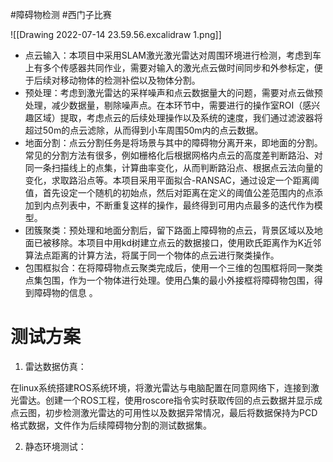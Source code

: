 #障碍物检测 #西门子比赛


![[Drawing 2022-07-14 23.59.56.excalidraw 1.png]]

- 点云输入：本项目中采用SLAM激光激光雷达对周围环境进行检测，考虑到车上有多个传感器共同作业，需要对输入的激光点云做时间同步和外参标定，便于后续对移动物体的检测补偿以及物体分割。
- 预处理：考虑到激光雷达的采样噪声和点云数据量大的问题，需要对点云做预处理，减少数据量，剔除噪声点。在本环节中，需要进行的操作室ROI（感兴趣区域）提取，考虑点云的后续处理操作以及系统的速度，我们通过滤波器将超过50m的点云滤除，从而得到小车周围50m内的点云数据。
- 地面分割：点云分割任务是将场景与其中的障碍物分离开来，即地面的分割。常见的分割方法有很多，例如栅格化后根据网格内点云的高度差判断路沿、对同一条扫描线上的点集，计算曲率变化，从而判断路沿点、根据点云法向量的变化，求取路沿点等。本项目采用平面拟合-RANSAC，通过设定一个距离阈值，首先设定一个随机的初始点，然后对距离在定义的阈值公差范围内的点添加到内点列表中，不断重复这样的操作，最终得到可用内点最多的迭代作为模型。
- 团簇聚类：预处理和地面分割后，留下路面上障碍物的点云，背景区域以及地面已被移除。本项目中用kd树建立点云的数据接口，使用欧氏距离作为K近邻算法点距离的计算方法，将属于同一个物体的点云进行聚类操作。
- 包围框拟合：在将障碍物点云聚类完成后，使用一个三维的包围框将同一聚类点集包围，作为一个物体进行处理。使用凸集的最小外接框将障碍物包围，得到障碍物的信息 。

# 测试方案


1. 雷达数据仿真：

在linux系统搭建ROS系统环境，将激光雷达与电脑配置在同意网络下，连接到激光雷达。创建一个ROS工程，使用roscore指令实时获取传回的点云数据并显示成点云图，初步检测激光雷达的可用性以及数据异常情况，最后将数据保持为PCD格式数据，文件作为后续障碍物分割的测试数据集。

2. 静态环境测试：